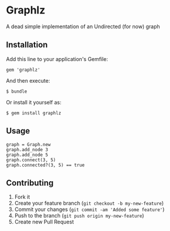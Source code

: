 # Graphlz

A dead simple implementation of an Undirected (for now) graph

## Installation

Add this line to your application's Gemfile:

    gem 'graphlz'

And then execute:

    $ bundle

Or install it yourself as:

    $ gem install graphlz

## Usage

    graph = Graph.new
    graph.add_node 3
    graph.add_node 5
    graph.connect(3, 5)
    graph.connected?(3, 5) == true

## Contributing

1. Fork it
2. Create your feature branch (`git checkout -b my-new-feature`)
3. Commit your changes (`git commit -am 'Added some feature'`)
4. Push to the branch (`git push origin my-new-feature`)
5. Create new Pull Request
